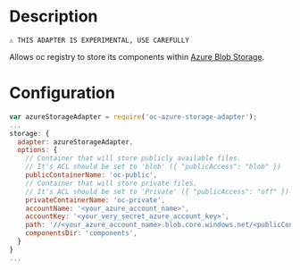 # Description
`⚠️ THIS ADAPTER IS EXPERIMENTAL, USE CAREFULLY`

Allows oc registry to store its components within [Azure Blob Storage](https://azure.microsoft.com/en-gb/services/storage/blobs/).

# Configuration
```javascript
var azureStorageAdapter = require('oc-azure-storage-adapter');
...
storage: {
  adapter: azureStorageAdapter,
  options: {
    // Container that will store publicly available files. 
    // It's ACL should be set to 'blob' ({ "publicAccess": "blob" })
    publicContainerName: 'oc-public',
    // Container that will store private files. 
    // It's ACL should be set to 'Private' ({ "publicAccess": "off" })
    privateContainerName: 'oc-private',
    accountName: '<your_azure_account_name>',
    accountKey: '<your_very_secret_azure_account_key>',
    path: '//<your_azure_account_name>.blob.core.windows.net/<publicContainerName>/',
    componentsDir: 'components',
  }
}
...
```
